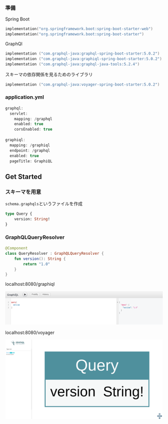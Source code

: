 ### 準備

Spring Boot

```kotlin
implementation("org.springframework.boot:spring-boot-starter-web")
implementation("org.springframework.boot:spring-boot-starter")
```

GraphQl

```kotlin
implementation ("com.graphql-java:graphql-spring-boot-starter:5.0.2")
implementation ("com.graphql-java:graphiql-spring-boot-starter:5.0.2")
implementation ("com.graphql-java:graphql-java-tools:5.2.4")
```

スキーマの依存関係を見るためのライブラリ

```kotlin
implementation ("com.graphql-java:voyager-spring-boot-starter:5.0.2")
```

### application.yml

```kotlin
graphql:
  servlet:
    mapping: /graphql
    enabled: true
    corsEnabled: true

graphiql:
  mapping: /graphiql
  endpoint: /graphql
  enabled: true
  pageTitle: GraphiQL
```

## Get Started
### スキーマを用意

`schema.graphqls`というファイルを作成

```graphql
type Query {
    version: String!
}
```

### GraphQLQueryResolver

```kotlin
@Component
class QueryResolver : GraphQLQueryResolver {
    fun version(): String {
        return "1.0"
    }
}
```

localhost:8080/graphiql

<img src="./doc/graphiql.png" />

localhost:8080/voyager

<img src="./doc/voyager.png" />